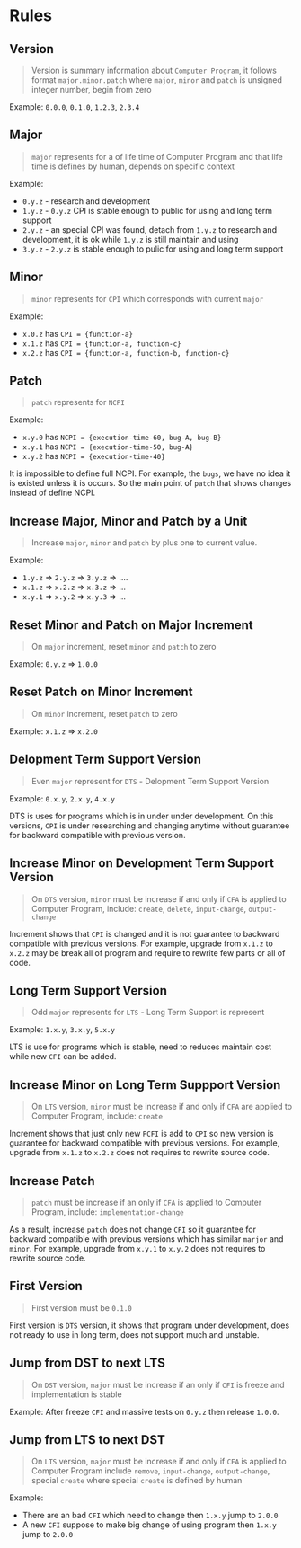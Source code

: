 # Rules

## Version

> Version is summary information about `Computer Program`,
> it follows format `major.minor.patch` where `major`, `minor` and `patch`
> is unsigned integer number, begin from zero

Example: `0.0.0`, `0.1.0`, `1.2.3`, `2.3.4`

## Major

> `major` represents for a  of life time of Computer Program and
> that life time is defines by human, depends on specific context

Example:

* `0.y.z` - research and development
* `1.y.z` - `0.y.z` CPI is stable enough to public for using and long term
  support
* `2.y.z` - an special CPI was found, detach from `1.y.z` to research and
  development, it is ok while `1.y.z` is still maintain and using
* `3.y.z` - `2.y.z` is stable enough to pulic for using and long term support

## Minor

> `minor` represents for `CPI` which corresponds with current `major`

Example:

* `x.0.z` has `CPI = {function-a}`
* `x.1.z` has `CPI = {function-a, function-c}`
* `x.2.z` has `CPI = {function-a, function-b, function-c}`

## Patch

> `patch` represents for `NCPI`

Example:

* `x.y.0` has `NCPI = {execution-time-60, bug-A, bug-B}`
* `x.y.1` has `NCPI = {execution-time-50, bug-A}`
* `x.y.2` has `NCPI = {execution-time-40}`

It is impossible to define full NCPI. For example, the `bugs`, we have no idea
it is existed unless it is occurs. So the main point of `patch` that shows
changes instead of define NCPI.

## Increase Major, Minor and Patch by a Unit

> Increase `major`, `minor` and `patch` by plus one to current value.

Example:

* `1.y.z` => `2.y.z` => `3.y.z` => ....
* `x.1.z` => `x.2.z` => `x.3.z` => ...
* `x.y.1` => `x.y.2` => `x.y.3` => ...

## Reset Minor and Patch on Major Increment

> On `major` increment, reset `minor` and `patch` to zero

Example: `0.y.z` => `1.0.0`

## Reset Patch on Minor Increment

> On `minor` increment, reset `patch` to zero

Example: `x.1.z` => `x.2.0`

## Delopment Term Support Version

> Even `major` represent for `DTS` - Delopment Term Support Version

Example: `0.x.y`, `2.x.y`, `4.x.y`

DTS is uses for programs which is in under under development. On this
versions, `CPI` is under researching and changing anytime without guarantee
for backward compatible with previous version.

## Increase Minor on Development Term Support Version

> On `DTS` version, `minor` must be increase if and only if `CFA` is applied
> to Computer Program, include: `create`, `delete`, `input-change`,
> `output-change`

Increment shows that `CPI` is changed and it is not guarantee to backward
compatible with previous versions. For example, upgrade from `x.1.z` to
`x.2.z` may be break all of program and require to rewrite few parts or all of
code.

## Long Term Support Version

> Odd `major` represents for `LTS` - Long Term Support is represent

Example: `1.x.y`, `3.x.y`, `5.x.y`

LTS is use for programs which is stable, need to reduces maintain cost while
new `CFI` can be added.

## Increase Minor on Long Term Suppport Version

> On `LTS` version, `minor` must be increase if and only if `CFA` are applied
> to Computer Program, include: `create`

Increment shows that just only new `PCFI` is add to `CPI` so new version is
guarantee for backward compatible with previous versions. For example, upgrade
from `x.1.z` to `x.2.z` does not requires to rewrite source code.

## Increase Patch

> `patch` must be increase if an only if `CFA` is applied to Computer Program,
> include: `implementation-change`

As a result, increase `patch` does not change `CFI` so it guarantee for
backward compatible with previous versions which has similar `marjor` and
`minor`.  For example, upgrade from `x.y.1` to `x.y.2` does not requires to
rewrite source code.

## First Version

> First version must be `0.1.0`

First version is `DTS` version, it shows that program under development, does
not ready to use in long term, does not support much and unstable.

## Jump from DST to next LTS

> On `DST` version, `major` must be increase if an only if `CFI` is freeze and
> implementation is stable

Example: After freeze `CFI` and massive tests on `0.y.z` then release `1.0.0`.

## Jump from LTS to next DST

> On `LTS` version, `major` must be increase if and only if `CFA` is applied
> to Computer Program include `remove`, `input-change`, `output-change`,
> special `create` where special `create` is defined by human

Example:

* There are an bad `CFI` which need to change then `1.x.y` jump to `2.0.0`
* A new `CFI` suppose to make big change of using program then `1.x.y` jump to
  `2.0.0`
